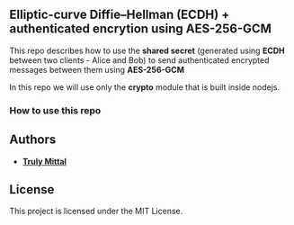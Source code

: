 ## Elliptic-curve Diffie–Hellman (ECDH) + authenticated encrytion using AES-256-GCM

This repo describes how to use the **shared secret** (generated using **ECDH** between two clients - Alice and Bob) to send authenticated encrypted messages between them using **AES-256-GCM**

In this repo we will use only the **crypto** module that is built inside nodejs.

### How to use this repo



## Authors

- [**Truly Mittal**](https://trulymittal.com)

## License

This project is licensed under the MIT License.
